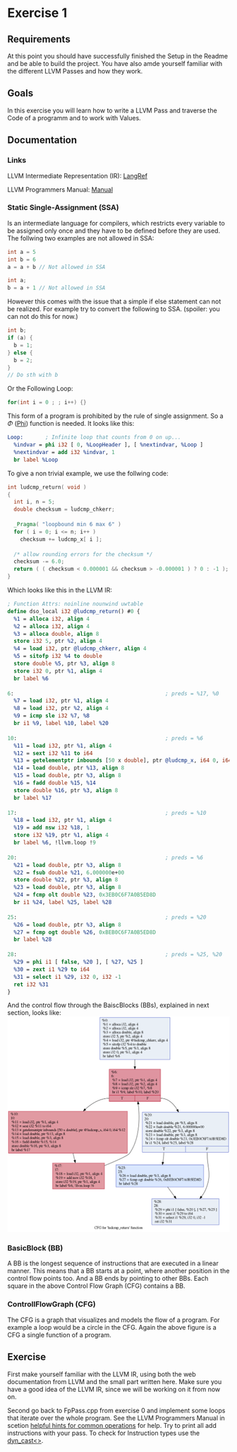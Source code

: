 # Exercise 1

## Requirements

At this point you should have successfully finished the Setup in the Readme and be able to build the project. You have also amde yourself familiar with the different LLVM Passes and how they work.

## Goals
In this exercise you will learn how to write a LLVM Pass and traverse the Code of a programm and to work with Values.

## Documentation

### Links

LLVM Intermediate Representation (IR): [LangRef](https://llvm.org/docs/LangRef.html)

LLVM Programmers Manual: [Manual](https://llvm.org/docs/ProgrammersManual.html)

### Static Single-Assignment (SSA)
Is an intermediate language for compilers, which restricts every variable to be assigned only once and they have to be defined before they are used. The follwing two examples are not allowed in SSA:

```cpp
int a = 5
int b = 6
a = a + b // Not allowed in SSA
```

```cpp
int a;
b = a + 1 // Not allowed in SSA
```

However this comes with the issue that a simple if else statement can not be realized. For example try to convert the following to SSA. (spoiler: you can not do this for now.)
```cpp
int b;
if (a) {
  b = 1;
} else {
  b = 2;
}
// Do sth with b
```
Or the Following Loop:
```cpp
for(int i = 0 ; ; i++) {}
```
This form of a program is prohibited by the rule of single assignment. So a $\Phi$ ([Phi](https://llvm.org/docs/LangRef.html#phi-instruction)) function is needed. It looks like this:
```llvm
Loop:       ; Infinite loop that counts from 0 on up...
  %indvar = phi i32 [ 0, %LoopHeader ], [ %nextindvar, %Loop ]
  %nextindvar = add i32 %indvar, 1
  br label %Loop
```

To give a non trivial example, we use the follwing code:
```cpp
int ludcmp_return( void )
{
  int i, n = 5;
  double checksum = ludcmp_chkerr;

  _Pragma( "loopbound min 6 max 6" )
  for ( i = 0; i <= n; i++ )
    checksum += ludcmp_x[ i ];

  /* allow rounding errors for the checksum */
  checksum -= 6.0;
  return ( ( checksum < 0.000001 && checksum > -0.000001 ) ? 0 : -1 );
}
```

Which looks like this in the LLVM IR:
```llvm
; Function Attrs: noinline nounwind uwtable
define dso_local i32 @ludcmp_return() #0 {
  %1 = alloca i32, align 4
  %2 = alloca i32, align 4
  %3 = alloca double, align 8
  store i32 5, ptr %2, align 4
  %4 = load i32, ptr @ludcmp_chkerr, align 4
  %5 = sitofp i32 %4 to double
  store double %5, ptr %3, align 8
  store i32 0, ptr %1, align 4
  br label %6

6:                                                ; preds = %17, %0
  %7 = load i32, ptr %1, align 4
  %8 = load i32, ptr %2, align 4
  %9 = icmp sle i32 %7, %8
  br i1 %9, label %10, label %20

10:                                               ; preds = %6
  %11 = load i32, ptr %1, align 4
  %12 = sext i32 %11 to i64
  %13 = getelementptr inbounds [50 x double], ptr @ludcmp_x, i64 0, i64 %12
  %14 = load double, ptr %13, align 8
  %15 = load double, ptr %3, align 8
  %16 = fadd double %15, %14
  store double %16, ptr %3, align 8
  br label %17

17:                                               ; preds = %10
  %18 = load i32, ptr %1, align 4
  %19 = add nsw i32 %18, 1
  store i32 %19, ptr %1, align 4
  br label %6, !llvm.loop !9

20:                                               ; preds = %6
  %21 = load double, ptr %3, align 8
  %22 = fsub double %21, 6.000000e+00
  store double %22, ptr %3, align 8
  %23 = load double, ptr %3, align 8
  %24 = fcmp olt double %23, 0x3EB0C6F7A0B5ED8D
  br i1 %24, label %25, label %28

25:                                               ; preds = %20
  %26 = load double, ptr %3, align 8
  %27 = fcmp ogt double %26, 0xBEB0C6F7A0B5ED8D
  br label %28

28:                                               ; preds = %25, %20
  %29 = phi i1 [ false, %20 ], [ %27, %25 ]
  %30 = zext i1 %29 to i64
  %31 = select i1 %29, i32 0, i32 -1
  ret i32 %31
}
```

And the control flow through the BaiscBlocks (BBs), explained in next section, looks like:
![ludcmp_return](Ex1_CFG_example.png)

### BasicBlock (BB)
A BB is the longest sequence of instructions that are executed in a linear manner. This means that a BB starts at a point, where another position in the control flow points too. And a BB ends by pointing to other BBs. Each square in the above Control Flow Graph (CFG) contains a BB.

### ControllFlowGraph (CFG)

The CFG is a graph that visualizes and models the flow of a program. For example a loop would be a circle in the CFG. Again the above figure is a CFG a single function of a program.

## Exercise

First make yourself familiar with the LLVM IR, using both the web documentation from LLVM and the small part written here. Make sure you have a good idea of the LLVM IR, since we will be working on it from now on.

Second go back to FpPass.cpp from exercise 0 and implement some loops that iterate over the whole program. See the LLVM Programmers Manual in scetion [helpful hints for common operations](https://llvm.org/docs/ProgrammersManual.html#helpful-hints-for-common-operations) for help. Try to print all add instructions with your pass. To check for Instruction types use the [dyn_cast<>](https://llvm.org/docs/ProgrammersManual.html#important-and-useful-llvm-apis).
